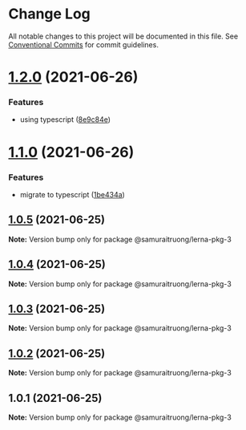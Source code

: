 # Change Log

All notable changes to this project will be documented in this file.
See [Conventional Commits](https://conventionalcommits.org) for commit guidelines.

# [1.2.0](https://github.com/samuraitruong/lerna-workspace/compare/@samuraitruong/lerna-pkg-3@1.1.0...@samuraitruong/lerna-pkg-3@1.2.0) (2021-06-26)


### Features

* using typescript ([8e9c84e](https://github.com/samuraitruong/lerna-workspace/commit/8e9c84ec62b2b5a79ffea2a7cb6c98644846957f))





# [1.1.0](https://github.com/samuraitruong/lerna-workspace/compare/@samuraitruong/lerna-pkg-3@1.0.5...@samuraitruong/lerna-pkg-3@1.1.0) (2021-06-26)


### Features

* migrate to typescript ([1be434a](https://github.com/samuraitruong/lerna-workspace/commit/1be434a1c63cf779bab1dcdd10cb3faed5625e0c))





## [1.0.5](https://github.com/samuraitruong/lerna-workspace/compare/@samuraitruong/lerna-pkg-3@1.0.4...@samuraitruong/lerna-pkg-3@1.0.5) (2021-06-25)

**Note:** Version bump only for package @samuraitruong/lerna-pkg-3





## [1.0.4](https://github.com/samuraitruong/lerna-workspace/compare/@samuraitruong/lerna-pkg-3@1.0.3...@samuraitruong/lerna-pkg-3@1.0.4) (2021-06-25)

**Note:** Version bump only for package @samuraitruong/lerna-pkg-3





## [1.0.3](https://github.com/samuraitruong/lerna-workspace/compare/@samuraitruong/lerna-pkg-3@1.0.2...@samuraitruong/lerna-pkg-3@1.0.3) (2021-06-25)

**Note:** Version bump only for package @samuraitruong/lerna-pkg-3





## [1.0.2](https://github.com/samuraitruong/lerna-workspace/compare/@samuraitruong/lerna-pkg-3@1.0.1...@samuraitruong/lerna-pkg-3@1.0.2) (2021-06-25)

**Note:** Version bump only for package @samuraitruong/lerna-pkg-3





## 1.0.1 (2021-06-25)

**Note:** Version bump only for package @samuraitruong/lerna-pkg-3
